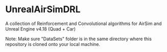# UnrealAirSimDRL
A collection of Reinforcement and Convolutional algorithms for AirSim and Unreal Engine v4.18 (Quad + Car)

Note: Make sure "DataSets" folder is in the same directory where this repository is cloned onto your local machine.
